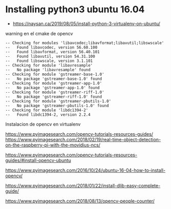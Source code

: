 # Installing python3 ubuntu 16.04

+ https://naysan.ca/2019/08/05/install-python-3-virtualenv-on-ubuntu/


warning en el cmake de opencv

```
-- Checking for modules 'libavcodec;libavformat;libavutil;libswscale'
--   Found libavcodec, version 56.60.100
--   Found libavformat, version 56.40.101
--   Found libavutil, version 54.31.100
--   Found libswscale, version 3.1.101
-- Checking for module 'libavresample'
--   No package 'libavresample' found
-- Checking for module 'gstreamer-base-1.0'
--   No package 'gstreamer-base-1.0' found
-- Checking for module 'gstreamer-app-1.0'
--   No package 'gstreamer-app-1.0' found
-- Checking for module 'gstreamer-riff-1.0'
--   No package 'gstreamer-riff-1.0' found
-- Checking for module 'gstreamer-pbutils-1.0'
--   No package 'gstreamer-pbutils-1.0' found
-- Checking for module 'libdc1394-2'
--   Found libdc1394-2, version 2.2.4
```

Instalacion de opencv en virtualenv

https://www.pyimagesearch.com/opencv-tutorials-resources-guides/
https://www.pyimagesearch.com/2018/02/19/real-time-object-detection-on-the-raspberry-pi-with-the-movidius-ncs/

https://www.pyimagesearch.com/opencv-tutorials-resources-guides/#install-opencv-ubuntu

https://www.pyimagesearch.com/2016/10/24/ubuntu-16-04-how-to-install-opencv/

https://www.pyimagesearch.com/2018/01/22/install-dlib-easy-complete-guide/

https://www.pyimagesearch.com/2018/08/13/opencv-people-counter/


